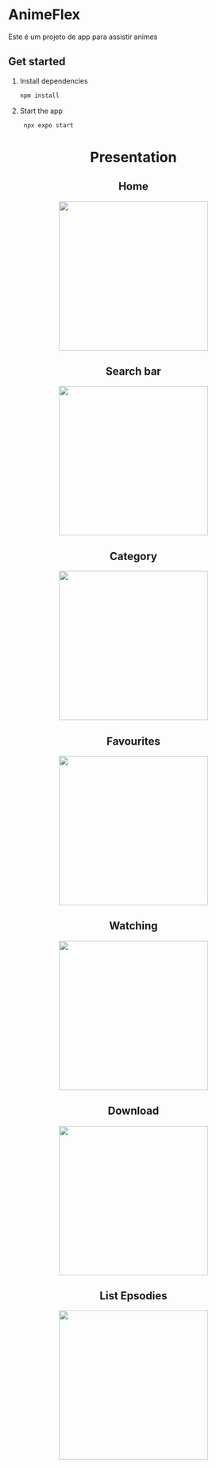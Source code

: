 # AnimeFlex

Este é um projeto de app para assistir animes

## Get started

1. Install dependencies

   ```bash
   npm install
   ```

2. Start the app

   ```bash
    npx expo start
   ```


<div align="center">

<h1>Presentation</h1>
<h2>Home</h2>

<kbd><img src="https://github.com/user-attachments/assets/32bc1505-5a0c-4767-a8ca-c75ac370c296" width="300" height="auto" ></kbd>

<h2>Search bar</h2>
<kbd><img src="https://github.com/user-attachments/assets/81897061-2e89-469b-bd80-39510b553f42" width="300" height="auto" ></kbd>

<h2>Category</h2>

<kbd><img src="https://github.com/user-attachments/assets/4c91c844-1d49-4631-8c5c-2993b7bbadb7" width="300" height="auto" ></kbd>

<h2>Favourites</h2>

<kbd><img src="https://github.com/user-attachments/assets/9e0cc900-88ab-4477-8bf4-e16491971858" width="300" height="auto" ></kbd>

<h2>Watching</h2>

<kbd><img 
src="https://github.com/user-attachments/assets/8d509660-6a07-4c38-822a-9b2856514c2d" width="300" height="auto"          ></kbd>

<h2>Download</h2>

<kbd><img src="https://github.com/user-attachments/assets/12c081e5-cdef-4d3b-84bf-fdc6a61aa183" width="300" height="auto" ></kbd>

<h2>List Epsodies</h2>
<kbd><img src="https://github.com/user-attachments/assets/0a45fb69-3cf9-4744-981b-1fff9d887710" width="300" height="auto" ></kbd>

</div>

